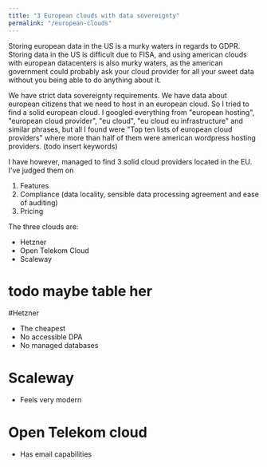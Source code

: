 ```yaml
---
title: "3 European clouds with data sovereignty"
permalink: "/european-clouds"
---
```


Storing european data in the US is a murky waters in regards to GDPR.
Storing data in the US is difficult due to FISA, and using american clouds with european datacenters is also murky waters,  as the american government could probably ask your cloud provider for all your sweet data without you being able  to do anything about it.

We have strict data sovereignty requirements. We have data about european citizens that we need to host in an european cloud. So I tried to find a solid european cloud. I googled everything from "european hosting", "european cloud provider", "eu cloud", "eu cloud eu infrastructure" and similar phrases, but all I found were "Top ten lists of european cloud providers" where more than half of them were american wordpress hosting providers. (todo insert keywords)

I have however, managed to find 3 solid cloud providers located in the EU.
I've judged them on

1. Features
2. Compliance (data locality, sensible data processing agreement and ease of auditing) 
3. Pricing

The three clouds are:

- Hetzner
- Open Telekom Cloud
- Scaleway

# todo maybe table her

#Hetzner

- The cheapest
- No accessible DPA
- No managed databases

# Scaleway

- Feels very modern

# Open Telekom cloud

- Has email capabilities
